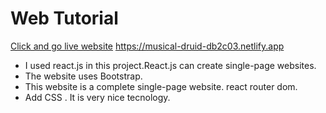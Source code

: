 # Web Tutorial
 [Click and go live website](https://musical-druid-db2c03.netlify.app) https://musical-druid-db2c03.netlify.app
* I used react.js in this project.React.js can create single-page websites.
* The website uses Bootstrap.
* This website is a complete single-page website. react router dom.
* Add CSS . It is very nice tecnology.